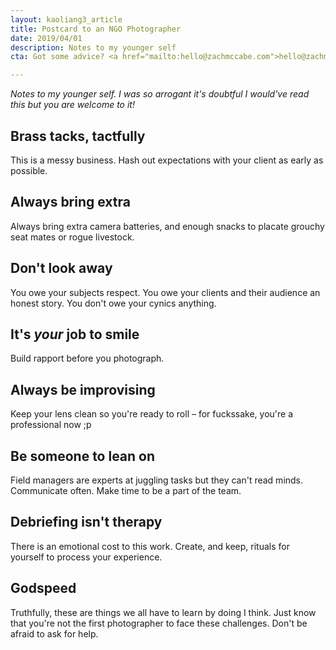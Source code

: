 ```yaml
---
layout: kaoliang3_article
title: Postcard to an NGO Photographer
date: 2019/04/01
description: Notes to my younger self
cta: Got some advice? <a href="mailto:hello@zachmccabe.com">hello@zachmccabe.com</a>

---
```



_Notes to my younger self. I was so arrogant it's doubtful I would've read this but you are welcome to it!_



## Brass tacks, tactfully

This is a messy business. Hash out expectations with your client as early as possible.



## Always bring extra

Always bring extra camera batteries, and enough snacks to placate grouchy seat mates or rogue livestock.



## Don't look away

You owe your subjects respect. You owe your clients and their audience an honest story. You don't owe your cynics anything.



## It's *your* job to smile

Build rapport before you photograph.



## Always be improvising

Keep your lens clean so you're ready to roll – for fuckssake, you're a professional now ;p




## Be someone to lean on

Field managers are experts at juggling tasks but they can't read minds. Communicate often. Make time to be a part of the team.



## Debriefing isn't therapy

There is an emotional cost to this work. Create, and keep, rituals for yourself to process your experience.



## Godspeed

Truthfully, these are things we all have to learn by doing I think. Just know that you're not the first photographer to face these challenges. Don't be afraid to ask for help.
